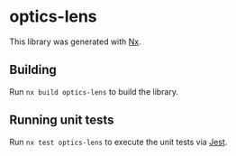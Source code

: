 # optics-lens

This library was generated with [Nx](https://nx.dev).

## Building

Run `nx build optics-lens` to build the library.

## Running unit tests

Run `nx test optics-lens` to execute the unit tests via [Jest](https://jestjs.io).
